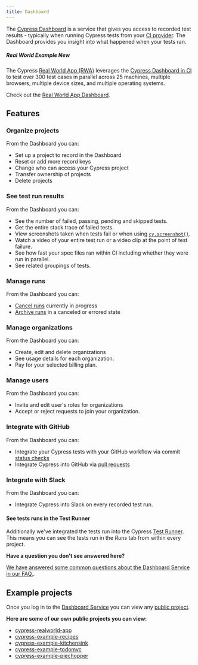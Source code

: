 ```yaml
---
title: Dashboard
---
```


The [Cypress Dashboard](https://on.cypress.io/dashboard) is a service that gives you access to recorded test results - typically when running Cypress tests from your [CI provider](/guides/continuous-integration/introduction). The Dashboard provides you insight into what happened when your tests ran.

<!-- textlint-disable -->

<DocsVideo src="https://youtube.com/embed/ezp60FUnjGg"></DocsVideo>

<!-- textlint-enable -->

<Alert type="info">

##### <Icon name="graduation-cap"></Icon> Real World Example <Badge type="success">New</Badge>

The Cypress [Real World App (RWA)](https://github.com/cypress-io/cypress-realworld-app) leverages the [Cypress Dashboard in CI](https://dashboard.cypress.io/projects/7s5okt) to test over 300 test cases in parallel across 25 machines, multiple browsers, multiple device sizes, and multiple operating systems.

Check out the <Icon name="github"></Icon> [Real World App Dashboard](https://dashboard.cypress.io/projects/7s5okt).

</Alert>

## Features

### Organize projects

From the Dashboard you can:

- Set up a project to record in the Dashboard
- Reset or add more record keys
- Change who can access your Cypress project
- Transfer ownership of projects
- Delete projects

### See test run results

From the Dashboard you can:

- See the number of failed, passing, pending and skipped tests.
- Get the entire stack trace of failed tests.
- View screenshots taken when tests fail or when using [`cy.screenshot()`](/api/commands/screenshot).
- Watch a video of your entire test run or a video clip at the point of test failure.
- See how fast your spec files ran within CI including whether they were run in parallel.
- See related groupings of tests.

<DocsImage src="/img/dashboard/dashboard-runs-list.png" alt="Dashboard Screenshot" ></DocsImage>

### Manage runs

From the Dashboard you can:

- [Cancel runs](/guides/dashboard/runs#Cancel-run) currently in progress
- [Archive runs](/guides/dashboard/runs#Archive-run) in a canceled or errored state

### Manage organizations

From the Dashboard you can:

- Create, edit and delete organizations
- See usage details for each organization.
- Pay for your selected billing plan.

### Manage users

From the Dashboard you can:

- Invite and edit user's roles for organizations
- Accept or reject requests to join your organization.

### Integrate with GitHub

From the Dashboard you can:

- Integrate your Cypress tests with your GitHub workflow via commit [status checks](/guides/dashboard/github-integration#Status-checks)
- Integrate Cypress into GitHub via [pull requests](/guides/dashboard/github-integration#Pull-request-comments)

### Integrate with Slack

From the Dashboard you can:

- Integrate Cypress into Slack on every recorded test run.

#### See tests runs in the Test Runner

Additionally we've integrated the tests run into the Cypress [Test Runner](/guides/core-concepts/test-runner). This means you can see the tests run in the _Runs_ tab from within every project.

<DocsImage src="/img/dashboard/runs-list-in-desktop-gui.png" alt="Runs List" ></DocsImage>

<Alert type="info">

<strong class="alert-header">Have a question you don't see answered here?</strong>

[We have answered some common questions about the Dashboard Service in our FAQ.](/faq/questions/dashboard-faq).

</Alert>

## Example projects

Once you log in to the [Dashboard Service](https://on.cypress.io/dashboard) you can view any [public project](/guides/dashboard/projects#Public-vs-Private).

**Here are some of our own public projects you can view:**

- [<Icon name="folder-open"></Icon> cypress-realworld-app](https://dashboard.cypress.io/projects/7s5okt)
- [<Icon name="folder-open"></Icon> cypress-example-recipes](https://dashboard.cypress.io/#/projects/6p53jw)
- [<Icon name="folder-open"></Icon> cypress-example-kitchensink](https://dashboard.cypress.io/#/projects/4b7344)
- [<Icon name="folder-open"></Icon> cypress-example-todomvc](https://dashboard.cypress.io/#/projects/245obj)
- [<Icon name="folder-open"></Icon> cypress-example-piechopper](https://dashboard.cypress.io/#/projects/fuduzp)
